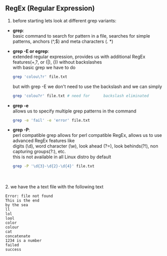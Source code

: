 ## RegEx (Regular Expression)

1. before starting lets look at different grep variants:
- **grep**: \
basic command to search for pattern in a file, searches for simple patterns, anchors (^,$) and meta characters (. *)

- **grep -E or egrep**: \
extended regular expression, provides us with additional RegEx features(+,?, or (|), ()) without backslashes \
with basic grep we have to do 
		
	```bash
	grep 'colou\?r' file.txt
	```

	but with grep -E we don't need to use the backslash and we can simply

	```bash
	grep 'colou?r' file.txt # need for 		backslash eliminated
	```

-  **grep -e** \
allows us to specify multiple grep patterns in the command

	```bash
	grep -e 'fail' -e 'error' file.txt
	```

- **grep -P**: \
perl compatible grep allows for perl compatible RegEx, allows us to use advanced RegEx features like \
digits (\d), word character (\w), look ahead (?=), look behinds(?!), non capturing groups(?:), etc. \
this is not available in all Linux distro by default 

	```bash
	grep -P '\d{3}-\d{2}-\d{4}' file.txt
	```

<br>
<br>
2. we have the a text file with the following text
	
	Error: file not found
	This is the end
	by the sea
	ll
	lol
	lool
	color
	colour
	cat
	concatenate
	1234 is a number
	failed
	success


